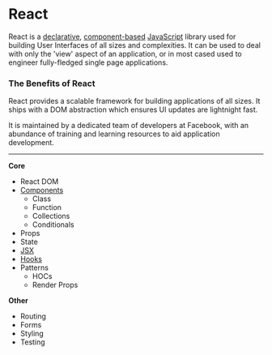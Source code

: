 # React

React is a [declarative](https://github.com/iamdcj/javascripts/blob/master/paradigms/README.md#declarative-programming), [component-based](components) [JavaScript](https://github.com/iamdcj/javascripts/) library used for building User Interfaces of all sizes and complexities. It can be used to deal with only the 'view' aspect of an application, or in most cased used to engineer fully-fledged single page applications.

### The Benefits of React

React provides a scalable framework for building applications of all sizes. It ships with a DOM abstraction which ensures UI updates are lightnight fast.

It is maintained by a dedicated team of developers at Facebook, with an abundance of training and learning resources to aid application development.

---

**Core**

- React DOM
- [Components](components)
  - Class
  - Function
  - Collections
  - Conditionals
- Props
- State
- [JSX](jsx)
- [Hooks](hooks)
- Patterns
  - HOCs
  - Render Props

**Other**

- Routing
- Forms
- Styling
- Testing

